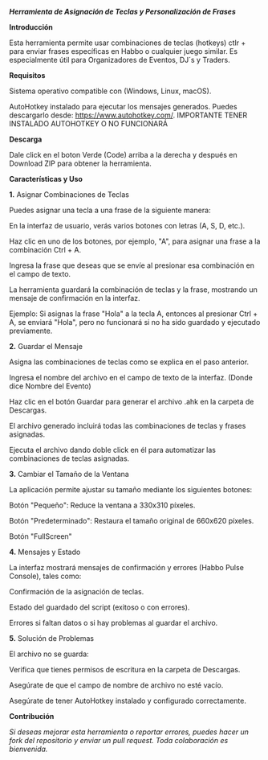 ***Herramienta de Asignación de Teclas y Personalización de Frases***   


**Introducción**

Esta herramienta permite usar combinaciones de teclas (hotkeys) ctlr + para enviar frases específicas en Habbo o cualquier juego similar. Es especialmente útil para Organizadores de Eventos, DJ´s y Traders.

**Requisitos**

Sistema operativo compatible con (Windows, Linux, macOS).

AutoHotkey instalado para ejecutar los mensajes generados. Puedes descargarlo desde: https://www.autohotkey.com/.  IMPORTANTE TENER INSTALADO AUTOHOTKEY O NO FUNCIONARÁ

**Descarga**

Dale click en el boton Verde (Code) arriba a la derecha y después en Download ZIP para obtener la herramienta.

**Características y Uso**

**1.** Asignar Combinaciones de Teclas

Puedes asignar una tecla a una frase de la siguiente manera:

En la interfaz de usuario, verás varios botones con letras (A, S, D, etc.).

Haz clic en uno de los botones, por ejemplo, "A", para asignar una frase a la combinación Ctrl + A.

Ingresa la frase que deseas que se envíe al presionar esa combinación en el campo de texto.

La herramienta guardará la combinación de teclas y la frase, mostrando un mensaje de confirmación en la interfaz.

Ejemplo:
Si asignas la frase "Hola" a la tecla A, entonces al presionar Ctrl + A, se enviará "Hola", pero no funcionará si no ha sido guardado y ejecutado previamente.

**2.** Guardar el Mensaje

Asigna las combinaciones de teclas como se explica en el paso anterior.

Ingresa el nombre del archivo en el campo de texto de la interfaz. (Donde dice Nombre del Evento)

Haz clic en el botón Guardar para generar el archivo .ahk en la carpeta de Descargas.

El archivo generado incluirá todas las combinaciones de teclas y frases asignadas.

Ejecuta el archivo dando doble click en él para automatizar las combinaciones de teclas asignadas.

**3.** Cambiar el Tamaño de la Ventana

La aplicación permite ajustar su tamaño mediante los siguientes botones:

Botón "Pequeño": Reduce la ventana a 330x310 píxeles.

Botón "Predeterminado": Restaura el tamaño original de 660x620 píxeles.

Botón "FullScreen"


**4.** Mensajes y Estado

La interfaz mostrará mensajes de confirmación y errores (Habbo Pulse Console), tales como:

Confirmación de la asignación de teclas.

Estado del guardado del script (exitoso o con errores).

Errores si faltan datos o si hay problemas al guardar el archivo.

**5.** Solución de Problemas

El archivo no se guarda:

Verifica que tienes permisos de escritura en la carpeta de Descargas.

Asegúrate de que el campo de nombre de archivo no esté vacío.

Asegúrate de tener AutoHotkey instalado y configurado correctamente.

**Contribución**

*Si deseas mejorar esta herramienta o reportar errores, puedes hacer un fork del repositorio y enviar un pull request. Toda colaboración es bienvenida.*

